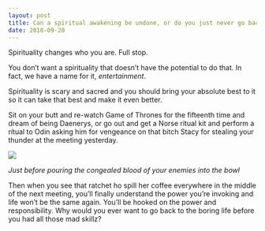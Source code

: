 ```yaml
---
layout: post
title: Can a spiritual awakening be undone, or do you just never go back once you have it?
date: 2018-09-20
---
```


<p>Spirituality changes who you are. Full stop.</p><p>You don’t want a spirituality that doesn’t have the potential to do that. In fact, we have a name for it, <i>entertainment</i>.</p><p>Spirituality is scary and sacred and you should bring your absolute best to it so it can take that best and make it even better.</p><p>Sit on your butt and re-watch Game of Thrones for the fifteenth time and dream of being Daenerys, or go out and get a Norse ritual kit and perform a ritual to Odin asking him for vengeance on that bitch Stacy for stealing your thunder at the meeting yesterday.</p><img src="https://qph.fs.quoracdn.net/main-qimg-526ea0f01f26cd80b8b6c4c055794c78"><p><i>Just before pouring the congealed blood of your enemies into the bowl</i></p><p>Then when you see that ratchet ho spill her coffee everywhere in the middle of the next meeting, you’ll finally understand the power you’re invoking and life won’t be the same again. You’ll be hooked on the power and responsibility. Why would you ever want to go back to the boring life before you had all those mad skillz?</p>
